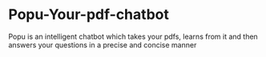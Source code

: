 # Popu-Your-pdf-chatbot
Popu is an intelligent chatbot which takes your pdfs, learns from it and then answers your questions in a precise and concise manner
